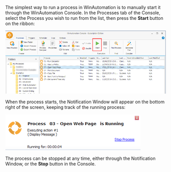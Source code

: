 The simplest way to run a process in WinAutomation is to manually start it through the WinAutomation Console. In the Processes tab of the Console, select the Process you wish to run from the list, then press the **Start** button on the ribbon:
 

![process execution through console](..\media\process-execution-through-console.png)

When the process starts, the Notification Window will appear on the bottom right of the screen, keeping track of the running process:
 

![notification process running](..\media\notification-process-running.png)

The process can be stopped at any time, either through the Notification Window, or the **Stop** button in the Console.
 